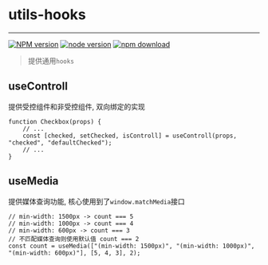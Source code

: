 # utils-hooks

---

[![NPM version][npm-image]][npm-url]
[![node version][node-image]][node-url]
[![npm download][download-image]][download-url]

[npm-image]: http://img.shields.io/npm/v/utils-hooks.svg?style=flat-square
[npm-url]: http://npmjs.org/package/utils-hooks
[node-image]: https://img.shields.io/badge/node.js-%3E=_0.10-green.svg?style=flat-square
[node-url]: http://nodejs.org/download/
[download-image]: https://img.shields.io/npm/dm/utils-hooks.svg?style=flat-square
[download-url]: https://npmjs.org/package/utils-hooks

> 提供通用`hooks`

## useControll

提供受控组件和非受控组件, 双向绑定的实现

```tsx
function Checkbox(props) {
    // ...
    const [checked, setChecked, isControll] = useControll(props, "checked", "defaultChecked");
    // ...
}
```

## useMedia

提供媒体查询功能, 核心使用到了`window.matchMedia`接口

```tsx
// min-width: 1500px -> count === 5
// min-width: 1000px -> count === 4
// min-width: 600px -> count === 3
// 不匹配媒体查询则使用默认值 count === 2
const count = useMedia(["(min-width: 1500px)", "(min-width: 1000px)", "(min-width: 600px)"], [5, 4, 3], 2);
```
